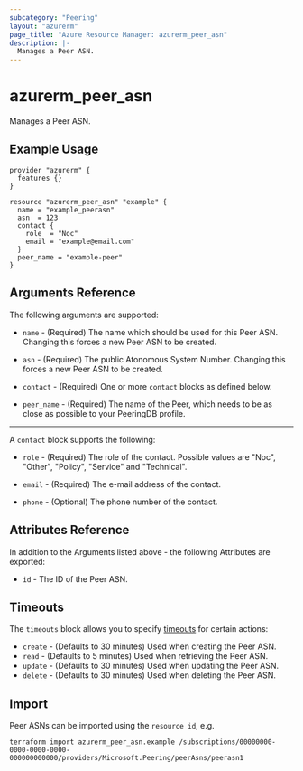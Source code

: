 ```yaml
---
subcategory: "Peering"
layout: "azurerm"
page_title: "Azure Resource Manager: azurerm_peer_asn"
description: |-
  Manages a Peer ASN.
---
```


# azurerm_peer_asn

Manages a Peer ASN.

## Example Usage

```hcl
provider "azurerm" {
  features {}
}

resource "azurerm_peer_asn" "example" {
  name = "example_peerasn"
  asn  = 123
  contact {
    role  = "Noc"
    email = "example@email.com"
  }
  peer_name = "example-peer"
}
```

## Arguments Reference

The following arguments are supported:

* `name` - (Required) The name which should be used for this Peer ASN. Changing this forces a new Peer ASN to be created.

* `asn` - (Required) The public Atonomous System Number. Changing this forces a new Peer ASN to be created.

* `contact` - (Required) One or more `contact` blocks as defined below.

* `peer_name` - (Required) The name of the Peer, which needs to be as close as possible to your PeeringDB profile.

---

A `contact` block supports the following:

* `role` - (Required) The role of the contact. Possible values are "Noc", "Other", "Policy", "Service" and "Technical".

* `email` - (Required) The e-mail address of the contact.

* `phone` - (Optional) The phone number of the contact.

## Attributes Reference

In addition to the Arguments listed above - the following Attributes are exported: 

* `id` - The ID of the Peer ASN.

## Timeouts

The `timeouts` block allows you to specify [timeouts](https://www.terraform.io/docs/configuration/resources.html#timeouts) for certain actions:

* `create` - (Defaults to 30 minutes) Used when creating the Peer ASN.
* `read` - (Defaults to 5 minutes) Used when retrieving the Peer ASN.
* `update` - (Defaults to 30 minutes) Used when updating the Peer ASN.
* `delete` - (Defaults to 30 minutes) Used when deleting the Peer ASN.

## Import

Peer ASNs can be imported using the `resource id`, e.g.

```shell
terraform import azurerm_peer_asn.example /subscriptions/00000000-0000-0000-0000-000000000000/providers/Microsoft.Peering/peerAsns/peerasn1
```
